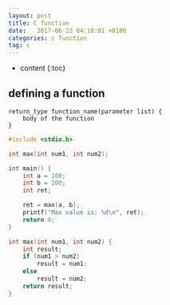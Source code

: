 ```yaml
---
layout: post
title: C function
date:   2017-06-22 04:18:01 +0100
categories: c function
tag: c
---
```


* content
{:toc}

## defining a function

```
return_type function_name(parameter list) {
    body of the function
}
```
```c
#include <stdio.h>

int max(int num1, int num2);

int main() {
    int a = 100;
    int b = 200;
    int ret;

    ret = max(a, b);
    printf("Max value is: %d\n", ret);
    return 0;
}

int max(int num1, int num2) {
    int result;
    if (num1 > num2)
        result = num1;
    else
        result = num2;
    return result;
}
```

[jekyll]:      http://jekyllrb.com
[jekyll-gh]:   https://github.com/jekyll/jekyll
[jekyll-help]: https://github.com/jekyll/jekyll-help
